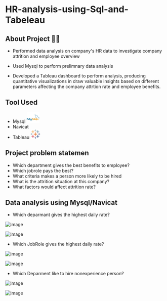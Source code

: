 # HR-analysis-using-Sql-and-Tabeleau

## About Project 👨‍💻

- Performed data analysis on company's HR data to investigate company attrition and employee overview

- Used Mysql to perform prelimnary data analysis

- Developed a Tableau dashboard to perform analysis, producing quantitative visualizations in  draw valuable insights based on different parameters affecting the company attrtion rate and employee benefits.

## Tool Used
- Mysql <img src="https://raw.githubusercontent.com/devicons/devicon/master/icons/mysql/mysql-original-wordmark.svg" alt="mysql" width="40" height="35"/>
- Navicat
- Tableau <img src="https://raw.githubusercontent.com/mrankitgupta/mrankitgupta/a768d6bf0a001f03327578ae12f8867e4056cbaf/tableau-software.svg" alt="tableau" width="30" height="30"/>

## Project problem statemen
- Which department gives the best benefits to employee?
- Which jobrole pays the best?
- What criteria  makes a person more likely to be hired
- What is the attrition situation at this company?
- What factors would affect attrition rate?

## Data analysis using Mysql/Navicat

- Which deparmant gives the highest daily rate?

![image](https://github.com/jyin16/HR-analysis-using-Sql-and-Tabeleau/assets/160368135/2331de07-754a-4d42-8aad-8c17a09b4331)

![image](https://github.com/jyin16/HR-analysis-using-Sql-and-Tabeleau/assets/160368135/ab304bcb-6c77-4899-9314-393f93b06e2b)

- Which JobRole gives the highest daily rate?

![image](https://github.com/jyin16/HR-analysis-using-Sql-and-Tabeleau/assets/160368135/ff92c705-5f4f-4722-876d-fcf5c0a0ebb3)

![image](https://github.com/jyin16/HR-analysis-using-Sql-and-Tabeleau/assets/160368135/0e012537-dde2-467d-83a0-edc7ca5d8a4e)

- Which Deparment like to hire nonexperience person?

![image](https://github.com/jyin16/HR-analysis-using-Sql-and-Tabeleau/assets/160368135/5598de73-3900-4c01-9a2d-a700be0c7040)

![image](https://github.com/jyin16/HR-analysis-using-Sql-and-Tabeleau/assets/160368135/a44e0cf3-92dc-42c8-807a-7a72901244ea)



